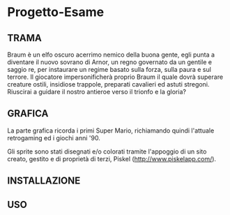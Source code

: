 # Progetto-Esame

<b><h2>TRAMA</h2></b>

 Braum è un elfo oscuro acerrimo nemico della buona gente, egli punta a diventare il nuovo sovrano di Arnor, un regno governato da un gentile e saggio re, per instaurare un regime basato sulla forza, sulla paura e sul terrore.
Il giocatore impersonificherà proprio Braum il quale dovrà superare creature ostili, insidiose trappole, preparati cavalieri ed astuti stregoni.
Riuscirai a guidare il nostro antieroe verso il trionfo e la gloria?
 
<b><h2>GRAFICA</h2></b>

La parte grafica ricorda i primi Super Mario, richiamando quindi l'attuale retrogaming ed i giochi anni '90.

Gli sprite sono stati disegnati e/o colorati tramite l'appoggio di un sito creato, gestito e di proprietà di terzi, Piskel (http://www.piskelapp.com/).

<b><h2>INSTALLAZIONE</h2></b>

<b><h2>USO</h2></b>

